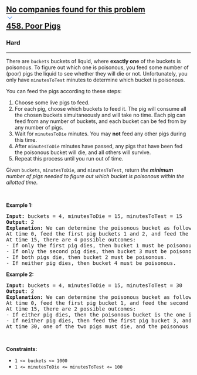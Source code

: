 <h2><a href="https://leetcode.com/problems/poor-pigs/"><div id="big-omega-company-tags"><div id="big-omega-topbar"><div class="companyTagsContainer" style="overflow-x: scroll; flex-wrap: nowrap;"><div class="companyTagsContainer--tag">No companies found for this problem</div></div><div class="companyTagsContainer--chevron"><div><svg version="1.1" id="icon" xmlns="http://www.w3.org/2000/svg" xmlns:xlink="http://www.w3.org/1999/xlink" x="0px" y="0px" viewBox="0 0 32 32" fill="#4087F1" xml:space="preserve" style="width: 20px; --darkreader-inline-fill: #4aa0f2;" data-darkreader-inline-fill=""><polygon points="16,22 6,12 7.4,10.6 16,19.2 24.6,10.6 26,12 "></polygon><rect id="_x3C_Transparent_Rectangle_x3E_" class="st0" fill="none" width="32" height="32"></rect></svg></div></div></div></div>458. Poor Pigs</a></h2><h3>Hard</h3><hr><div><p>There are <code>buckets</code> buckets of liquid, where <strong>exactly one</strong> of the buckets is poisonous. To figure out which one is poisonous, you feed some number of (poor) pigs the liquid to see whether they will die or not. Unfortunately, you only have <code>minutesToTest</code> minutes to determine which bucket is poisonous.</p>

<p>You can feed the pigs according to these steps:</p>

<ol>
	<li>Choose some live pigs to feed.</li>
	<li>For each pig, choose which buckets to feed it. The pig will consume all the chosen buckets simultaneously and will take no time. Each pig can feed from any number of buckets, and each bucket can be fed from by any number of pigs.</li>
	<li>Wait for <code>minutesToDie</code> minutes. You may <strong>not</strong> feed any other pigs during this time.</li>
	<li>After <code>minutesToDie</code> minutes have passed, any pigs that have been fed the poisonous bucket will die, and all others will survive.</li>
	<li>Repeat this process until you run out of time.</li>
</ol>

<p>Given <code>buckets</code>, <code>minutesToDie</code>, and <code>minutesToTest</code>, return <em>the <strong>minimum</strong> number of pigs needed to figure out which bucket is poisonous within the allotted time</em>.</p>

<p>&nbsp;</p>
<p><strong class="example">Example 1:</strong></p>

<pre><strong>Input:</strong> buckets = 4, minutesToDie = 15, minutesToTest = 15
<strong>Output:</strong> 2
<strong>Explanation:</strong> We can determine the poisonous bucket as follows:
At time 0, feed the first pig buckets 1 and 2, and feed the second pig buckets 2 and 3.
At time 15, there are 4 possible outcomes:
- If only the first pig dies, then bucket 1 must be poisonous.
- If only the second pig dies, then bucket 3 must be poisonous.
- If both pigs die, then bucket 2 must be poisonous.
- If neither pig dies, then bucket 4 must be poisonous.
</pre>

<p><strong class="example">Example 2:</strong></p>

<pre><strong>Input:</strong> buckets = 4, minutesToDie = 15, minutesToTest = 30
<strong>Output:</strong> 2
<strong>Explanation:</strong> We can determine the poisonous bucket as follows:
At time 0, feed the first pig bucket 1, and feed the second pig bucket 2.
At time 15, there are 2 possible outcomes:
- If either pig dies, then the poisonous bucket is the one it was fed.
- If neither pig dies, then feed the first pig bucket 3, and feed the second pig bucket 4.
At time 30, one of the two pigs must die, and the poisonous bucket is the one it was fed.
</pre>

<p>&nbsp;</p>
<p><strong>Constraints:</strong></p>

<ul>
	<li><code>1 &lt;= buckets &lt;= 1000</code></li>
	<li><code>1 &lt;=&nbsp;minutesToDie &lt;=&nbsp;minutesToTest &lt;= 100</code></li>
</ul>
</div>